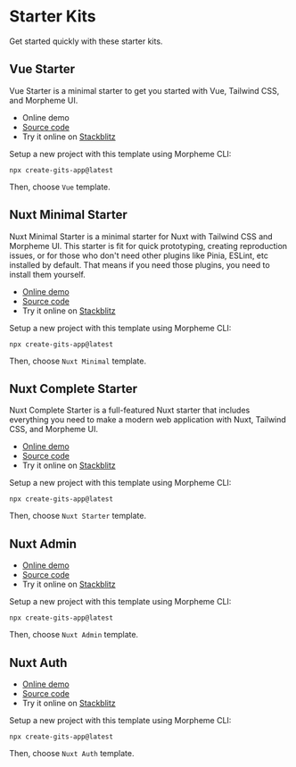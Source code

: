 # Starter Kits

Get started quickly with these starter kits.

## Vue Starter

Vue Starter is a minimal starter to get you started with Vue, Tailwind CSS, and Morpheme UI.

- Online demo
- [Source code](https://github.com/gitsindonesia/ui-component/tree/main/starter/vue)
- Try it online on [Stackblitz](https://stackblitz.com/github/gitsindonesia/ui-component/tree/main/starter/vue)

Setup a new project with this template using Morpheme CLI:

```
npx create-gits-app@latest
```

Then, choose `Vue` template.

## Nuxt Minimal Starter

Nuxt Minimal Starter is a minimal starter for Nuxt with Tailwind CSS and Morpheme UI. This starter is fit for quick prototyping, creating reproduction issues, or for those who don't need other plugins like Pinia, ESLint, etc installed by default. That means if you need those plugins, you need to install them yourself.

- [Online demo](https://gits-ui-nuxt-minimal-starter.vercel.app/)
- [Source code](https://github.com/gitsindonesia/ui-component/tree/main/starter/nuxt-minimal)
- Try it online on [Stackblitz](https://stackblitz.com/github/gitsindonesia/ui-component/tree/main/starter/vue)

Setup a new project with this template using Morpheme CLI:

```
npx create-gits-app@latest
```

Then, choose `Nuxt Minimal` template.

## Nuxt Complete Starter

Nuxt Complete Starter is a full-featured Nuxt starter that includes everything you need to make a modern web application with Nuxt, Tailwind CSS, and Morpheme UI.

- [Online demo](https://gits-nuxt-starter.vercel.app/)
- [Source code](https://github.com/gitsindonesia/nuxt-starter)
- Try it online on [Stackblitz](https://stackblitz.com/github/gitsindonesia/nuxt-starter)

Setup a new project with this template using Morpheme CLI:

```
npx create-gits-app@latest
```

Then, choose `Nuxt Starter` template.

## Nuxt Admin

- [Online demo](https://gits-nuxt-admin.vercel.app/admin)
- [Source code](https://github.com/gitsindonesia/ui-component/tree/main/starter/nuxt-admin)
- Try it online on [Stackblitz](https://stackblitz.com/github/gitsindonesia/ui-component/tree/main/starter/nuxt-admin)

Setup a new project with this template using Morpheme CLI:

```
npx create-gits-app@latest
```

Then, choose `Nuxt Admin` template.

## Nuxt Auth

- [Online demo](https://gits-nuxt-auth.vercel.app)
- [Source code](https://github.com/gitsindonesia/ui-component/tree/main/starter/nuxt-auth)
- Try it online on [Stackblitz](https://stackblitz.com/github/gitsindonesia/ui-component/tree/main/starter/nuxt-auth)

Setup a new project with this template using Morpheme CLI:

```
npx create-gits-app@latest
```

Then, choose `Nuxt Auth` template.
